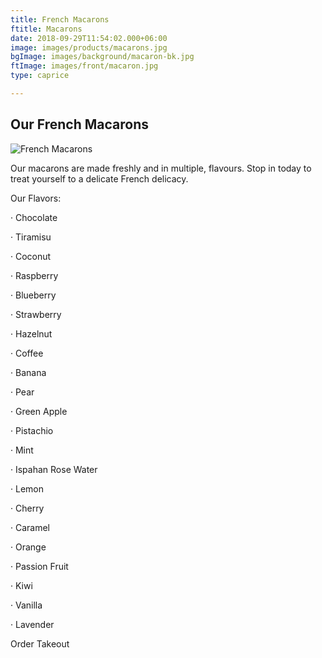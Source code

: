 ```yaml
---
title: French Macarons
ftitle: Macarons
date: 2018-09-29T11:54:02.000+06:00
image: images/products/macarons.jpg
bgImage: images/background/macaron-bk.jpg
ftImage: images/front/macaron.jpg
type: caprice

---
```

## Our French Macarons

![French Macarons](/uploads/macarons.png)

Our macarons are made freshly and in multiple, flavours. Stop in today to treat yourself to a delicate French delicacy.

Our Flavors:

· Chocolate

· Tiramisu

· Coconut

· Raspberry

· Blueberry

· Strawberry

· Hazelnut

· Coffee

· Banana

· Pear

· Green Apple

· Pistachio

· Mint

· Ispahan Rose Water

· Lemon

· Cherry

· Caramel

· Orange

· Passion Fruit

· Kiwi

· Vanilla

· Lavender

Order Takeout